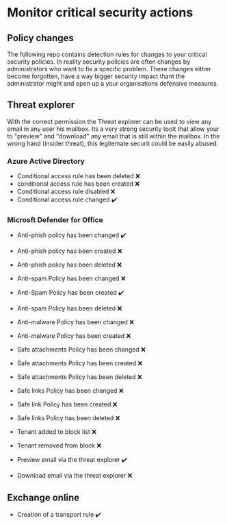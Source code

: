 # Monitor critical security actions 

## Policy changes
The following repo contains detection rules for changes to your critical security policies. 
In reality security policies are often changes by administrators who want to fix a specific problem.
These changes either become forgotten, have a way bigger security impact thant the administrator might and open up a your organisations defensive measures.

## Threat explorer
With the correct permission the Threat explorer can be used to view any email in any user his mailbox. 
Its a very strong security toolt that allow your to "preview" and "download" any email that is still within the mailbox. 
In the wrong hand (insider threat), this legitemate securit could be easily abused. 


### Azure Active Directory
- Conditional access rule has been deleted :x:
- conditional access rule has been created :x:
- Conditional access rule disabled :x:
- Conditional access rule changed :heavy_check_mark:

### Microsft Defender for Office
- Anti-phish policy has been changed :heavy_check_mark:
- Anti-phish policy has been created :x:
- Anti-phish policy has been deleted :x:
- Anti-spam Policy has been changed :x:
- Anti-Spam Policy has been created :heavy_check_mark:
- Anti-spam Policy has been deleted :x:
- Anti-malware Policy has been changed :x:
- Anti-malware Policy has been created :x:
- Safe attachments Policy has been changed :x:
- Safe attachments Policy has been created :x:
- Safe attachments Policy has been deleted :x:
- Safe links Policy has been changed :x:
- Safe link Policy has been created :x:
- Safe links Policy has been deleted :x:
- Tenant added to block list :x:
- Tenant removed from block :x:

- Preview email via the threat explorer :heavy_check_mark:
- Download email via the threat explorer :x:

## Exchange online
- Creation of a transport rule :heavy_check_mark:



